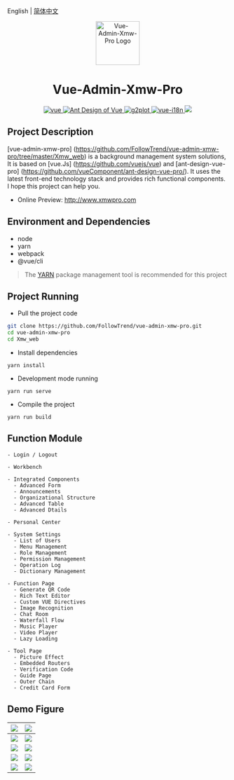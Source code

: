 English | [简体中文](./README.zh-CN.md)

<p align="center"><img width="100" src="https://xmwpro.oss-cn-beijing.aliyuncs.com/vue-admin-xmw-pro/logo.svg" alt="Vue-Admin-Xmw-Pro Logo"></p>

<h1 align="center">Vue-Admin-Xmw-Pro</h1>

<p align="center">
  <a href="https://github.com/vuejs/vue" target="_blank">
    <img src="https://xmwpro.oss-cn-beijing.aliyuncs.com/vue-admin-xmw-pro/vue.svg" alt="vue">
  </a>
  <a href="https://www.antdv.com/docs/vue/introduce-cn/" target="_blank">
    <img src="https://xmwpro.oss-cn-beijing.aliyuncs.com/vue-admin-xmw-pro/antd.svg" alt="Ant Design of Vue">
  </a>
  <a href="https://g2plot.antv.vision/zh/" target="_blank">
    <img src="https://xmwpro.oss-cn-beijing.aliyuncs.com/vue-admin-xmw-pro/g2plot.svg" alt="g2plot">
  </a>
  <a href="https://github.com/kazupon/vue-i18n" target="_blank">
    <img src="https://xmwpro.oss-cn-beijing.aliyuncs.com/vue-admin-xmw-pro/i18n.svg" alt="vue-i18n">
  </a>
  <a>
    <img src="https://xmwpro.oss-cn-beijing.aliyuncs.com/vue-admin-xmw-pro/build.svg">
  </a>
</p>

## Project Description

[vue-admin-xmw-pro] (https://github.com/FollowTrend/vue-admin-xmw-pro/tree/master/Xmw_web) is a background management system solutions, It is based on [vue.Js] (https://github.com/vuejs/vue) and [ant-design-vue-pro] (https://github.com/vueComponent/ant-design-vue-pro/). It uses the latest front-end technology stack and provides rich functional components. I hope this project can help you.

- Online Preview: http://www.xmwpro.com

## Environment and Dependencies

- node
- yarn
- webpack
- @vue/cli

> The [YARN](https://yarnpkg.com/) package management tool is recommended for this project

## Project Running

- Pull the project code
```bash
git clone https://github.com/FollowTrend/vue-admin-xmw-pro.git
cd vue-admin-xmw-pro
cd Xmw_web
```

- Install dependencies
```
yarn install
```

- Development mode running
```
yarn run serve
```

- Compile the project
```
yarn run build
```

## Function Module

```
- Login / Logout

- Workbench

- Integrated Components
  - Advanced Form
  - Announcements
  - Organizational Structure
  - Advanced Table
  - Advanced Dtails

- Personal Center

- System Settings
  - List of Users
  - Menu Management
  - Role Management
  - Permission Management
  - Operation Log
  - Dictionary Management

- Function Page
  - Generate QR Code
  - Rich Text Editor
  - Custom VUE Directives
  - Image Recognition
  - Chat Room
  - Waterfall Flow
  - Music Player
  - Video Player
  - Lazy Loading

- Tool Page
  - Picture Effect
  - Embedded Routers
  - Verification Code
  - Guide Page
  - Outer Chain
  - Credit Card Form
```

## Demo Figure

| ![](https://xmwpro.oss-cn-beijing.aliyuncs.com/vue-admin-xmw-pro/xmw-demo-1.jpg) | ![](https://xmwpro.oss-cn-beijing.aliyuncs.com/vue-admin-xmw-pro/xmw-demo-2.jpg) |
| ------------------------------------------------------------ | ------------------------------------------------------------ |
| ![](https://xmwpro.oss-cn-beijing.aliyuncs.com/vue-admin-xmw-pro/xmw-demo-3.jpg) | ![](https://xmwpro.oss-cn-beijing.aliyuncs.com/vue-admin-xmw-pro/xmw-demo-4.jpg) |
| ![](https://xmwpro.oss-cn-beijing.aliyuncs.com/vue-admin-xmw-pro/xmw-demo-5.jpg) | ![](https://xmwpro.oss-cn-beijing.aliyuncs.com/vue-admin-xmw-pro/xmw-demo-6.jpg) |
| ![](https://xmwpro.oss-cn-beijing.aliyuncs.com/vue-admin-xmw-pro/xmw-demo-7.jpg) | ![](https://xmwpro.oss-cn-beijing.aliyuncs.com/vue-admin-xmw-pro/xmw-demo-8.jpg) |
| ![](https://xmwpro.oss-cn-beijing.aliyuncs.com/vue-admin-xmw-pro/xmw-demo-9.jpg) | ![](https://xmwpro.oss-cn-beijing.aliyuncs.com/vue-admin-xmw-pro/xmw-demo-10.jpg) |
